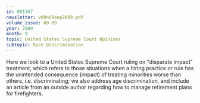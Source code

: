 ```yaml
---
id: 001367
newsletter: v09n09sep2009.pdf
volume_issue: 09-09
year: 2009
month: 9
topic: United States Supreme Court Opinions
subtopic: Race Discrimination
---
```


Here we look to a United States Supreme Court ruling on "disparate impact" treatment, which refers to those situations when a hiring practice or rule has the unintended consequence (impact) of
treating minorities worse than others, i.e. discriminating; we also address age discrimination, and include an article from an outside author regarding how to manage retirement plans for firefighters.